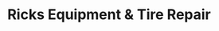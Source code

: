 ---
title: "Ricks Equipment & Tire Repair"
url: /clayton/ricks-equipment-and-tire-repair/
shop: tyres
---